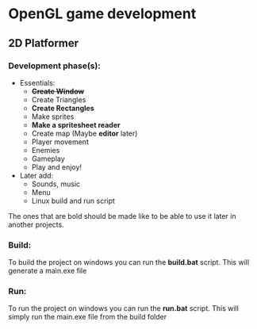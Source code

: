 # OpenGL game development

## 2D Platformer

### Development phase(s):
* Essentials:
    * ~~__Create Window__~~
    * Create Triangles
    * __Create Rectangles__
    * Make sprites
    * __Make a spritesheet reader__
    * Create map (Maybe __editor__ later)
    * Player movement
    * Enemies
    * Gameplay
    * Play and enjoy!
* Later add:
    * Sounds, music
    * Menu
    * Linux build and run script

The ones that are bold should be made like to be able to use it later in another projects.

### Build:

To build the project on windows you can run the __build.bat__ script.
This will generate a main.exe file

### Run:

To run the project on windows you can run the __run.bat__ script.
This will simply run the main.exe file from the build folder